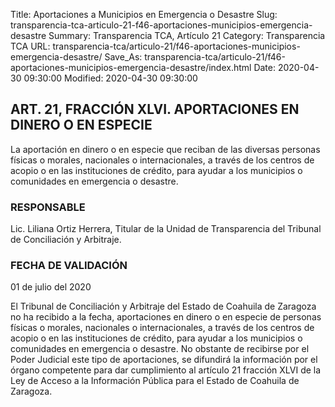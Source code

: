 Title: Aportaciones a Municipios en Emergencia o Desastre
Slug: transparencia-tca-articulo-21-f46-aportaciones-municipios-emergencia-desastre
Summary: Transparencia TCA, Artículo 21
Category: Transparencia TCA
URL: transparencia-tca/articulo-21/f46-aportaciones-municipios-emergencia-desastre/
Save_As: transparencia-tca/articulo-21/f46-aportaciones-municipios-emergencia-desastre/index.html
Date: 2020-04-30 09:30:00
Modified: 2020-04-30 09:30:00


## ART. 21, FRACCIÓN XLVI. APORTACIONES EN DINERO O EN ESPECIE

La aportación en dinero o en especie que reciban de las diversas personas físicas o morales, nacionales o internacionales, a través de los centros de acopio o en las instituciones de crédito, para ayudar a los municipios o comunidades en emergencia o desastre.

### RESPONSABLE

Lic. Liliana Ortiz Herrera, Titular de la Unidad de Transparencia del Tribunal de Conciliación y Arbitraje.

### FECHA DE VALIDACIÓN

01 de julio del 2020

El Tribunal de Conciliación y Arbitraje del Estado de Coahuila de Zaragoza no ha recibido a la fecha, aportaciones en dinero o en especie de personas físicas o morales, nacionales o internacionales, a través de los centros de acopio o en las instituciones de crédito, para ayudar a los municipios o comunidades en emergencia o desastre. No obstante de recibirse por el Poder Judicial este tipo de aportaciones, se difundirá la información por el órgano competente para dar cumplimiento al artículo 21 fracción XLVI de la Ley de Acceso a la Información Pública para el Estado de Coahuila de Zaragoza.


